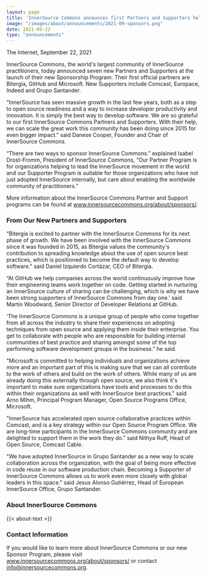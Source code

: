 ```yaml
---
layout: page
title: 'InnerSource Commons announces first Partners and Supporters helping to scale the efforts in creating and sharing InnerSource knowledge'
image: "/images/about/announcements/2021-09-sponsors.png"
date: 2021-09-22
type: "announcements"
---
```

 
The Internet, September 22, 2021

InnerSource Commons, the world's largest community of InnerSource practitioners, today announced seven new Partners and Supporters at the launch of their new Sponsorship Program. Their first official partners are Bitergia, GitHub and Microsoft. New Supporters include Comcast, Europace, Indeed and Grupo Santander.

"InnerSource has seen massive growth in the last few years, both as a step to open source readiness and a way to increase developer productivity and innovation. It is simply the best way to develop software. We are so grateful to our first InnerSource Commons Partners and Supporters. With their help, we can scale the great work this community has been doing since 2015 for even bigger impact." said Danese Cooper, Founder and Chair of InnerSource Commons.

“There are two ways to sponsor InnerSource Commons.” explained Isabel Drost-Fromm, President of InnerSource Commons, “Our Partner Program is for organizations helping to lead the InnerSource movement in the world and our Supporter Program is suitable for those organizations who have not just adopted InnerSource internally, but care about enabling the worldwide community of practitioners.”

More information about the InnerSource Commons Partner and Support programs can be found at www.innersourcecommons.org/about/sponsors/.

### From Our New Partners and Supporters

“Bitergia is excited to partner with the InnerSource Commons for its next phase of growth. We have been involved with the InnerSource Commons since it was founded in 2015, as Bitergia values the community's contribution to spreading knowledge about the use of open source best practices, which is positioned to become the default way to develop software." said Daniel Izquierdo Cortázar, CEO of Bitergia.

“At GitHub we help companies across the world continuously improve how their engineering teams work together on code. Getting started in nurturing an InnerSource culture of sharing can be challenging, which is why we have been strong supporters of InnerSource Commons from day one.’ said Martin Woodward, Senior Director of Developer Relations at GitHub.

 ‘The InnerSource Commons is a unique group of people who come together from all across the industry to share their experiences on adopting techniques from open source and applying them inside their enterprise. You get to collaborate with people who are responsible for building internal communities of best practice and sharing amongst some of the top performing software development groups in the business.” he said.

"Microsoft is committed to helping individuals and organizations achieve more and an important part of this is making sure that we can all contribute to the work of others and build on the work of others. While many of us are already doing this externally through open source, we also think it's important to make sure organizations have tools and processes to do this within their organizations as well with InnerSource best practices." said Arno Mihm, Principal Program Manager, Open Source Programs Office, Microsoft.

"InnerSource has accelerated open source collaborative practices within Comcast, and is a key strategy within our Open Source Program Office. We are long-time participants in the InnerSource Commons community and are delighted to support them in the work they do." said Nithya Ruff, Head of Open Source, Comcast Cable.

"We have adopted InnerSource in Grupo Santander as a new way to scale collaboration across the organization, with the goal of being more effective in code reuse in our software production chain. Becoming a Supporter of InnerSource Commons allows us to work even more closely with global leaders in this space." said Jesus Alonso Gutiérrez, Head of European InnerSource Office, Grupo Santander.

### About InnerSource Commons

<p>
{{< about-text >}}
</p>

### Contact Information

If you would like to learn more about InnerSource Commons or our new Sponsor Program, please visit www.innersourcecommons.org/about/sponsors/ or contact info@innersourcecommons.org.

